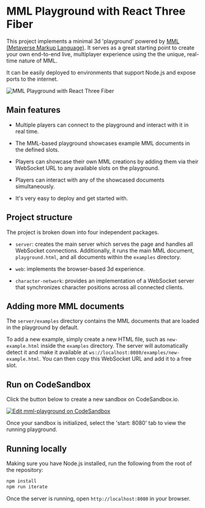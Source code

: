 # MML Playground with React Three Fiber

This project implements a minimal 3d 'playground' powered by
[MML (Metaverse Markup Language)](https://mml.io/). It serves as a great starting point to create
your own end-to-end live, multiplayer experience using the the unique, real-time nature of MML.

It can be easily deployed to environments that support Node.js and expose ports to the internet.

![MML Playground with React Three Fiber](https://raw.githubusercontent.com/mml-io/mml-playground/main/Playground.png)

## Main features

- Multiple players can connect to the playground and interact with it in real time.

- The MML-based playground showcases example MML documents in the defined slots.

- Players can showcase their own MML creations by adding them via their WebSocket URL to any
  available slots on the playground.

- Players can interact with any of the showcased documents simultaneously.

- It's very easy to deploy and get started with.

## Project structure

The project is broken down into four independent packages.

- `server`: creates the main server which serves the page and handles all WebSocket connections.
  Additionally, it runs the main MML document, `playground.html`, and all documents within the
  `examples` directory.

- `web`: implements the browser-based 3d experience.

- `character-network`: provides an implementation of a WebSocket server that synchronizes character
  positions across all connected clients.

## Adding more MML documents

The `server/examples` directory contains the MML documents that are loaded in the playground by
default.

To add a new example, simply create a new HTML file, such as `new-example.html` inside the
`examples` directory. The server will automatically detect it and make it available at
`ws://localhost:8080/examples/new-example.html`. You can then copy this WebSocket URL and add it to
a free slot.

## Run on CodeSandbox

Click the button below to create a new sandbox on CodeSandbox.io.

[![Edit mml-playground on CodeSandbox](https://codesandbox.io/static/img/play-codesandbox.svg)](https://codesandbox.io/p/sandbox/4zf432)

Once your sandbox is initialized, select the 'start: 8080' tab to view the running playground.

## Running locally

Making sure you have Node.js installed, run the following from the root of the repository:

```bash
npm install
npm run iterate
```

Once the server is running, open `http://localhost:8080` in your browser.
